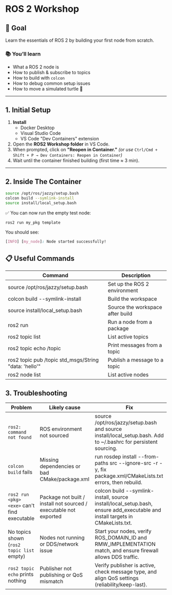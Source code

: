 # ROS 2 Workshop

## 🎯 Goal
Learn the essentials of ROS 2 by building your first node from scratch.

### 📚 You’ll learn
- What a ROS 2 node is
- How to publish & subscribe to topics
- How to build with `colcon`
- How to debug common setup issues
- How to move a simulated turtle 🐢

---

## 1. Initial Setup
1. **Install** 
   - Docker Desktop
   - Visual Studio Code
   - VS Code "Dev Containers" extension
2. Open the **ROS2 Workshop folder** in VS Code.
3. When prompted, click on **"Reopen in Container."** *(or use* `Ctrl/Cmd + Shift + P → Dev Containers: Reopen in Container`*)*
4. Wait until the container finished building (first time ≈ 3 min).

---

## 2. Inside The Container
```bash
source /opt/ros/jazzy/setup.bash
colcon build --symlink-install
source install/local_setup.bash
```

✅ You can now run the empty test node:
```bash
ros2 run my_pkg template
```

You should see: 
```css
[INFO] [my_node]: Node started successfully!
```

## 📋 Useful Commands
| Command | Description |
|---|---|
| source /opt/ros/jazzy/setup.bash | Set up the ROS 2 environment |
| colcon build --symlink-install | Build the workspace |
| source install/local_setup.bash | Source the workspace after build |
| ros2 run <pkg> <exe> | Run a node from a package |
| ros2 topic list | List active topics |
| ros2 topic echo /topic | Print messages from a topic |
| ros2 topic pub /topic std_msgs/String "data: 'hello'" | Publish a message to a topic |
| ros2 node list | List active nodes |

## 3. Troubleshooting
| Problem | Likely cause | Fix |
|---|---|---|
| `ros2: command not found` | ROS environment not sourced | source /opt/ros/jazzy/setup.bash and source install/local_setup.bash. Add to ~/.bashrc for persistent sourcing. |
| `colcon build` fails | Missing dependencies or bad CMake/package.xml | run rosdep install --from-paths src --ignore-src -r -y, fix package.xml/CMakeLists.txt errors, then rebuild. |
| `ros2 run <pkg> <exe>` can't find executable | Package not built / install not sourced / executable not exported | colcon build --symlink-install, source install/local_setup.bash, ensure add_executable and install targets in CMakeLists.txt. |
| No topics shown (`ros2 topic list` empty) | Nodes not running or DDS/network issue | Start your nodes, verify ROS_DOMAIN_ID and RMW_IMPLEMENTATION match, and ensure firewall allows DDS traffic. |
| `ros2 topic echo` prints nothing | Publisher not publishing or QoS mismatch | Verify publisher is active, check message type, and align QoS settings (reliability/keep-last). |
